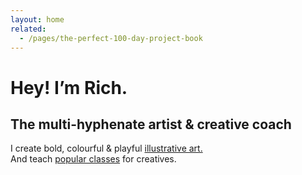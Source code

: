 ```yaml
---
layout: home
related:
  - /pages/the-perfect-100-day-project-book
---
```


# Hey! I’m Rich.
## The multi-hyphenate artist & creative coach

I create bold, colourful & playful [illustrative art.](/art)  
And teach [popular classes](https://www.taptapkaboom.com) for creatives.
